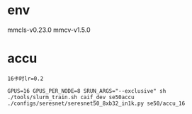 # env
mmcls-v0.23.0
mmcv-v1.5.0

# accu

```
16卡时lr=0.2

GPUS=16 GPUS_PER_NODE=8 SRUN_ARGS="--exclusive" sh ./tools/slurm_train.sh caif_dev se50accu ./configs/seresnet/seresnet50_8xb32_in1k.py se50/accu_16
```